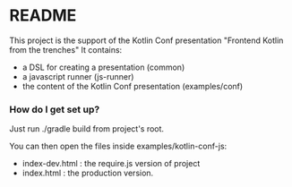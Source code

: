 # README #

This project is the support of the Kotlin Conf presentation "Frontend Kotlin from the trenches"
It contains:

  - a DSL for creating a presentation (common)
  - a javascript runner (js-runner)
  - the content of the Kotlin Conf presentation (examples/conf)

### How do I get set up? ###
Just run ./gradle build from project's root.

You can then open the files inside examples/kotlin-conf-js:

- index-dev.html : the require.js version of project
- index.html : the production version.
